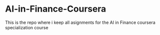 # AI-in-Finance-Coursera
This is the repo where i keep all asignments for the AI in Finance coursera specialization course
